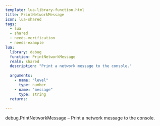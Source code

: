 ```yaml
---
template: lua-library-function.html
title: PrintNetworkMessage
icon: lua-shared
tags:
  - lua
  - shared
  - needs-verification
  - needs-example
lua:
  library: debug
  function: PrintNetworkMessage
  realm: shared
  description: "Print a network message to the console."
  
  arguments:
    - name: "level"
      type: number
    - name: "message"
      type: string
  returns:
    
---
```


<div class="lua__search__keywords">
debug.PrintNetworkMessage &#x2013; Print a network message to the console.
</div>
